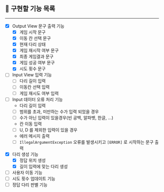 ## 🔎 구현할 기능 목록
***

- [x] Output View 문구 출력 기능
  - [x] 게임 시작 문구
  - [x] 이동 칸 선택 문구
  - [x] 현재 다리 상태
  - [x] 게임 재시작 여부 문구
  - [x] 최종 게임결과 문구
  - [x] 게임 성공 여부 문구
  - [x] 시도 횟수 문구
- [ ] Input View 입력 기능
  - [ ] 다리 길이 입력
  - [ ] 이동칸 선택 입력
  - [ ] 게임 재시도 여부 입력
- [ ] Input 데이터 오류 처리 기능
  * 다리 길이 입력
  - [ ] 범위를 초과, 미만하는 수가 입력 되었을 경우
  - [ ] 수가 아닌 입력이 있을경우(빈 공백, 알파벳, 한글, ...)
  * 칸 이동 입력
  - [ ] U, D 를 제외한 입력이 있을 경우
  * 에러 메시지 출력
  - [ ] `IllegalArgumentException` 오류를 발생시키고 `[ERROR]` 로 시작하는 문구 출력
- [x] 다리 생성 기능
  - [x] 정답 위치 생성
  - [x] 길이 입력에 맞는 다리 생성
- [ ] 사용자 이동 기능
- [ ] 시도 횟수 업데이트 기능
- [ ] 정답 다리 판별 기능
